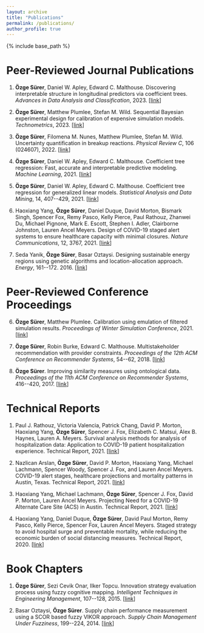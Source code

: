 ```yaml
---
layout: archive
title: "Publications"
permalink: /publications/
author_profile: true
---
```


{% include base_path %}

Peer-Reviewed Journal Publications
======

1. **Özge Sürer**,  Daniel W. Apley, Edward C. Malthouse. Discovering interpretable structure in longitudinal predictors via coefficient trees. *Advances in Data Analysis and Classification*, 2023. [[link](https://link.springer.com/article/10.1007/s11634-023-00562-6)]

2. **Özge Sürer**,  Matthew Plumlee, Stefan M. Wild. Sequential Bayesian experimental design for calibration of expensive simulation models. *Technometrics*, 2023. [[link](https://www.tandfonline.com/doi/abs/10.1080/00401706.2023.2246157?src=&journalCode=utch20)]

3. **Özge Sürer**, Filomena M. Nunes, Matthew Plumlee, Stefan M. Wild. Uncertainty quantification in breakup reactions. *Physical Review C*, 106 (024607), 2022. [[link](https://journals.aps.org/prc/abstract/10.1103/PhysRevC.106.024607)]

4. **Özge Sürer**, Daniel W. Apley, Edward C. Malthouse. Coefficient tree regression:  Fast, accurate and interpretable predictive modeling. *Machine Learning*, 2021. [[link](https://doi.org/10.1007/s10994-021-06091-7)]

5. **Özge Sürer**, Daniel W. Apley, Edward C. Malthouse. Coefficient tree regression for generalized linear models. *Statistical Analysis and Data Mining*, 14, 407--429, 2021. [[link](https://onlinelibrary.wiley.com/doi/10.1002/sam.11534)]

6. Haoxiang Yang, **Özge Sürer**, Daniel Duque, David Morton, Bismark Singh, Spencer Fox, Remy Pasco, Kelly Pierce, Paul Rathouz, Zhanwei Du, Michael Pignone, Mark E. Escott, Stephen I. Adler, Clairborne Johnston, Lauren Ancel Meyers. Design of COVID-19 staged alert systems to ensure healthcare capacity with minimal closures. *Nature Communications*, 12, 3767, 2021. [[link](https://www.nature.com/articles/s41467-021-23989-x)]

7. Seda Yanik, **Özge Sürer**, Basar Oztaysi. Designing sustainable energy regions using genetic algorithms and location-allocation approach. *Energy*, 161--172. 2016. [[link](https://www.sciencedirect.com/science/article/pii/S0360544215017612)]

Peer-Reviewed Conference Proceedings
======

6. **Özge Sürer**, Matthew Plumlee. Calibration using emulation of filtered simulation results. *Proceedings of Winter Simulation Conference*, 2021. [[link](https://ieeexplore.ieee.org/abstract/document/9715296)]

7. **Özge Sürer**, Robin Burke, Edward C. Malthouse. Multistakeholder recommendation with provider constraints. *Proceedings of the 12th ACM Conference on Recommender Systems*, 54--62, 2018. [[link](https://dl.acm.org/citation.cfm?id=3240350)]

8. **Özge Sürer**. Improving similarity measures using ontological data. *Proceedings of the 11th ACM Conference on Recommender Systems*, 416--420, 2017. [[link](https://dl.acm.org/citation.cfm?id=3109863)]

Technical Reports
======

1. Paul J. Rathouz, Victoria Valencia, Patrick Chang, David P. Morton, Haoxiang Yang, **Özge Sürer**, Spencer J. Fox, Elizabeth C. Matsui, Alex B. Haynes, Lauren A. Meyers. Survival analysis methods for analysis of hospitalization data: Application to COVID-19 patient hospitalization experience. Technical Report, 2021. [[link](https://www.medrxiv.org/content/10.1101/2021.04.14.21255511v1)]

1. Nazlican Arslan, **Özge Sürer**, David P. Morton, Haoxiang Yang, Michael Lachmann, Spencer Woody, Spencer J. Fox, and Lauren Ancel Meyers. COVID-19 alert stages, healthcare projections and
mortality patterns in Austin, Texas. Technical Report, 2021. [[link](https://covid-19.tacc.utexas.edu/media/filer_public/15/4d/154defa8-9217-478e-a459-8fc4144c61b5/austin_covid_alert_stage_and_mortality_trends_-_ut_-_may_2021.pdf)]

1. Haoxiang Yang, Michael Lachmann, **Özge Sürer**, Spencer J. Fox, David P. Morton, Lauren Ancel Meyers. Projecting Need for a COVID-19 Alternate Care Site (ACS) in Austin. Technical Report, 2021. [[link](https://sites.cns.utexas.edu/sites/default/files/cid/files/austin_acs_alternative.pdf?m=1610127444)]

1. Haoxiang Yang, Daniel Duque, **Özge Sürer**, David Paul Morton, Remy Pasco, Kelly Pierce, Spencer Fox, Lauren Ancel Meyers. Staged strategy to avoid hospital surge and preventable mortality, while reducing the economic burden of social distancing measures. Technical Report, 2020. [[link](https://cid.utexas.edu/sites/default/files/cid/files/houston_strategy_to_avoid_surge.pdf?m=1592489259)]

Book Chapters
======

1. **Özge Sürer**, Sezi Cevik Onar, Ilker Topcu. Innovation strategy evaluation process using fuzzy cognitive mapping. *Intelligent Techniques in Engineering Management*, 107--128, 2015. [[link](https://link.springer.com/chapter/10.1007/978-3-319-17906-3_5)]

1. Basar Oztaysi, **Özge Sürer**. Supply chain performance measurement using a SCOR based fuzzy VIKOR approach. *Supply Chain Management Under Fuzziness*, 199--224, 2014. [[link](https://link.springer.com/chapter/10.1007/978-3-642-53939-8_9)]

